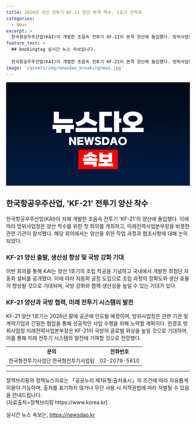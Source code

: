 ```yaml
---
title: 2026년 국산 전투기 KF-21 양산 본격 착수, 1호기 전력화
categories:
  - News
excerpt: >
  한국항공우주산업(KAI)이 개발한 초음속 전투기 KF-21이 본격 양산에 돌입했다. 방위사업청은 첫 양산 착수회의를 개최하여 KF-21의 생산과 사업 계획을 발표했는데, 이는 공군에 인도하기 위한 첫 회의로, 생산 및 관련 기관과의 협조사항을 논의했다. 양산 1호기 조립 착공과 함께 자동화 공정 도입으로 생산 효율을 높여 제작기간을 단축하며, 이로 인해 군 적기 인도 및 향후 수출 시 생산성이 향상될 전망이다. 이에 대한 긍정적인 기대와 방위사업청의 다양한 협업 계획 등이 적시되는데 따라 KF-21은 국방의 중요한 역할을 수행할 것으로 전망된다.
feature_text: >
  ## bookingtag 실시간 뉴스 속보입니다.

  한국항공우주산업(KAI)이 개발한 초음속 전투기 KF-21이 본격 양산에 돌입했다. 방위사업청은 첫 양산 착수회의를 개최하여 KF-21의 생산과 사업 계획을 발표했는데, 이는 공군에 인도하기 위한 첫 회의로, 생산 및 관련 기관과의 협조사항을 논의했다. 양산 1호기 조립 착공과 함께 자동화 공정 도입으로 생산 효율을 높여 제작기간을 단축하며, 이로 인해 군 적기 인도 및 향후 수출 시 생산성이 향상될 전망이다. 이에 대한 긍정적인 기대와 방위사업청의 다양한 협업 계획 등이 적시되는데 따라 KF-21은 국방의 중요한 역할을 수행할 것으로 전망된다.
image: '/assets/img/newsdao_breakingnews.jpg'
---
```


<p><img src="/assets/img/newsdao_breakingnews.jpg" alt="bookingtag 속보" /></p>

<h2 data-ke-size="size26">한국항공우주산업, 'KF-21' 전투기 양산 착수</h2>

<p data-ke-size="size16">한국항공우주산업(KAI)이 자체 개발한 초음속 전투기 'KF-21'의 양산에 돌입했다. 이에 따라 방위사업청은 양산 착수를 위한 첫 회의를 개최하고, 미래전력사업본부장을 비롯한 관련 기관이 참석했다. 해당 회의에서는 양산을 위한 작업 과정과 협조사항에 대해 논의되었다.</p>

<h3 data-ke-size="size24">KF-21 양산 출발, 생산성 향상 및 국방 강화 기대</h3>

<p data-ke-size="size16">이번 회의를 통해 KAI는 양산 1호기의 조립 착공을 기념하고 국내에서 개발한 최첨단 자동화 설비를 공개했다. 이에 따라 자동화 공정 도입으로 조립 과정의 정확도와 생산 효율이 향상될 것으로 기대되며, 국방 강화와 함께 생산성을 높일 수 있는 기대가 있다.</p>

<h3 data-ke-size="size24">KF-21 양산과 국방 협력, 미래 전투기 시스템의 발전</h3>

<p data-ke-size="size16">KF-21 양산 1호기는 2026년 말에 공군에 인도될 예정이며, 방위사업청은 관련 기관 및 계약기업과 긴밀한 협업을 통해 성공적인 사업 수행을 위해 노력할 계획이다. 한경호 방위사업청 미래전력사업본부장은 KF-21이 국방의 글로벌 위상을 높일 것으로 기대하며, 이를 통해 미래 전투기 시스템의 발전에 기여할 것으로 전망했다.</p>

<table>
    <tr>
        <td style="text-align: center; height: 17px;"><b>문의</b></td>
        <td style="text-align: center; height: 17px;"><b>전화번호</b></td>
    </tr>
    <tr>
        <td style="text-align: center; height: 17px;">한국형전투기사업단 한국형전투기사업팀</td>
        <td style="text-align: center; height: 17px;">02-2079-5810</td>
    </tr>
</table>

<hr>

<p data-ke-size="size16">정책브리핑의 정책뉴스자료는 「공공누리 제1유형:출처표시」의 조건에 따라 자유롭게 이용이 가능하며, 출처를 표기하지 않거나 무단 사용 시 저작권법에 따라 처벌될 수 있음을 안내드립니다. <br> (자료출처=정책브리핑 https://www.korea.kr)</p>
실시간 뉴스 속보는, <a href="https://newsdao.kr" rel="dofollow">https://newsdao.kr</a>



